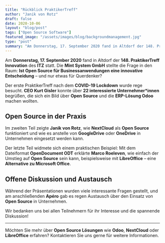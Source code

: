 ```yaml
---
title: "Rückblick PraktikerTreff"
author: "Janik von Rotz"
draft: false
date: 2020-10-06
layout: "blog/post"
tags: ["Open Source Software"]
featured_image: "/assets/images/blog/backgroundmanagement.jpg"
type: "post"
summary: "Am Donnerstag, 17. September 2020 fand in Altdorf der 148. PraktikerTreff Innovation des ITZ statt. Mint System GmbH ging der Frage nach, ob Open Source für Businessanwendungen eine innovative Entsche..."
---
```


Am **Donnerstag, 17. September 2020** fand in Altdorf der **148. PraktikerTreff Innovation** des **ITZ** statt. Die **Mint System GmbH** stellte die Frage in den Raum: **Ist Open Source für Businessanwendungen eine innovative Entscheidung** – und nur etwas für Querdenker?

Der erste PraktikerTreff nach dem **COVID-19 Lockdown** wurde rege besucht. **CEO Kurt Gisler** konnte über **22 interessierte Unternehmer*innen** begrüßen, die sich ein Bild über **Open Source** und die **ERP-Lösung Odoo** machen wollten.

## Open Source in der Praxis

Im zweiten Teil zeigte **Janik von Rotz**, wie **NextCloud** als **Open Source** funktioniert und wie es anstelle von **GoogleDrive** oder **OneDrive** in Unternehmen eingesetzt werden kann.

Der letzte Teil widmete sich einem praktischen Beispiel: Mit dem Dateiformat **OpenDocument ODT** erklärte **Marco Roeleven**, wie einfach der Umstieg auf **Open Source** sein kann, beispielsweise mit **LibreOffice** – eine **Alternative zu Microsoft Office**.

## Offene Diskussion und Austausch

Während der Präsentationen wurden viele interessante Fragen gestellt, und am anschließenden **Apéro** gab es regen Austausch über den Einsatz von **Open Source** in Unternehmen.

Wir bedanken uns bei allen Teilnehmern für ihr Interesse und die spannende Diskussion!

---

Möchten Sie mehr über **Open Source Lösungen** wie **Odoo**, **NextCloud** oder **LibreOffice** erfahren? Kontaktieren Sie uns gerne für weitere Informationen.


